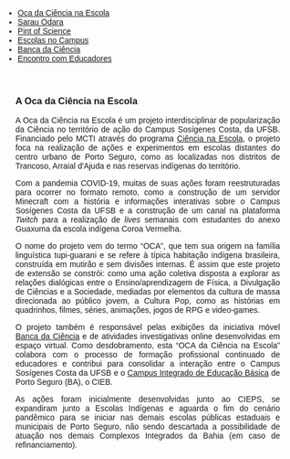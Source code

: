 
<!DOCTYPE html>
<html lang="pt-BR">
<head>
    <meta charset="UTF-8">
    <meta name="viewport" content="width=device-width, initial-scale=1.0">
    <title>Extensão Universitária</title>
    <style>
        body {
            font-family: Arial, sans-serif;
            text-align: justify;
        }
        .menu {
            background-color: #333;
            overflow: hidden;
        }
        .menu a {
            float: left;
            display: block;
            color: white;
            text-align: center;
            padding: 14px 16px;
            text-decoration: none;
        }
        .menu a:hover {
            background-color: #ddd;
            color: black;
        }
        .content {
            padding: 20px;
        }
    </style>
</head>
<body>

<div class="navbar">
    <div class="navbar-inner">
        <ul class="nav">
            <li><a href="/pages/extensao_oca.html">Oca da Ciência na Escola</a></li>
            <li><a href="/pages/extensao_sarau.html">Sarau Odara</a></li>
            <li><a href="/pages/extensao_pint.html">Pint of Science</a></li>
            <li><a href="/pages/extensao_esc_campus.html">Escolas no Campus</a></li>
            <li><a href="/pages/extensao_banca.html">Banca da Ciência</a></li>
            <li><a href="/pages/extensao_encontro.html">Encontro com Educadores</a></li>
        </ul>
    </div>
</div>

<div class="content">
    <h3 id="oca">A Oca da Ciência na Escola</h3>
    <p>A Oca da Ciência na Escola é um projeto interdisciplinar de popularização da Ciência no território de ação do Campus Sosígenes Costa, da UFSB. Financiado pelo MCTI através do programa <a href="https://www.ciencianaescola.gov.br/app/ciencianaescola/sobreoprograma">Ciência na Escola</a>, o projeto foca na realização de ações e experimentos em escolas distantes do centro urbano de Porto Seguro, como as localizadas nos distritos de Trancoso, Arraial d'Ajuda e nas reservas indígenas do território.</p>
    <p>Com a pandemia COVID-19, muitas de suas ações foram reestruturadas para ocorrer no formato remoto, como a construção de um servidor Minecraft com a história e informações interativas sobre o Campus Sosígenes Costa da UFSB e a construção de um canal na plataforma <i>Twitch</i> para a realização de <i>lives</i> semanais com estudantes do anexo Guaxuma da escola indígena Coroa Vermelha.</p>
    <p>O nome do projeto vem do termo “OCA”, que tem sua origem na família linguística tupi-guarani e se refere à típica habitação indígena brasileira, construída em mutirão e sem divisões internas. É assim que este projeto de extensão se constrói: como uma ação coletiva disposta a explorar as relações dialógicas entre o Ensino/aprendizagem de Física, a Divulgação de Ciências e a Sociedade, mediadas por elementos da cultura de massa direcionada ao público jovem, a Cultura Pop, como as histórias em quadrinhos, filmes, séries, animações, jogos de RPG e video-games.</p>
    <p>O projeto também é responsável pelas exibições da iniciativa móvel <a href="https://jornal.usp.br/universidade/acoes-para-comunidade/projeto-da-usp-ensina-ciencias-com-material-de-baixo-custo/">Banca da Ciência</a> e de atividades investigativas online desenvolvidas em espaço virtual. Como desdobramento, esta “OCA da Ciência na Escola” colabora com o processo de formação profissional continuado de educadores e contribui para consolidar a interação entre o Campus Sosígenes Costa da UFSB e o <a href="http://escolas.educacao.ba.gov.br/node/12804">Campus Integrado de Educação Básica</a> de Porto Seguro (BA), o CIEB.</p>
    <p>As ações foram inicialmente desenvolvidas junto ao CIEPS, se expandiram junto a Escolas Indígenas e aguarda o fim do cenário pandêmico para se iniciar nas demais escolas públicas estaduais e municipais de Porto Seguro, não sendo descartada a possibilidade de atuação nos demais Complexos Integrados da Bahia (em caso de refinanciamento).</p>
</div>

</body>
</html>
